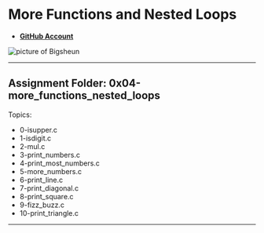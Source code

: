 # More Functions and Nested Loops

- __[GitHub Account](github.com/Bigsheun)__

 ![picture of Bigsheun](https://avatars.githubusercontent.com/u/88635898?s=120&v=4 "Bigsheun")
___
## Assignment Folder: 0x04-more_functions_nested_loops

Topics:

 - 0-isupper.c
 - 1-isdigit.c
 - 2-mul.c
 - 3-print_numbers.c
 - 4-print_most_numbers.c
 - 5-more_numbers.c
 - 6-print_line.c
 - 7-print_diagonal.c
 - 8-print_square.c
 - 9-fizz_buzz.c
 - 10-print_triangle.c
___

